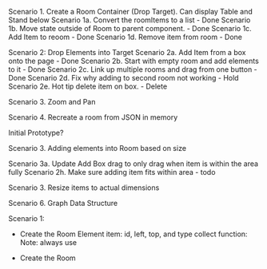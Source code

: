 Scenario 1. Create a Room Container (Drop Target).  Can display Table and Stand below
Scenario 1a.  Convert the roomItems to a list - Done
Scenario 1b.  Move state outside of Room to parent component. - Done
Scenario 1c. Add Item to reoom - Done
Scenario 1d. Remove item from room - Done

Scenario 2: Drop Elements into Target
Scenario 2a. Add Item from a box onto the page - Done
Scenario 2b. Start with empty room and add elements to it - Done
Scenario 2c. Link up multiple rooms and drag from one button - Done
Scenario 2d. Fix why adding to second room not working - Hold
Scenario 2e. Hot tip delete item on box. - Delete

Scenario 3. Zoom and Pan

Scenario 4. Recreate a room from JSON in memory

Initial Prototype?

Scenario 3. Adding elements into Room based on size

Scenario 3a. Update Add Box drag to only drag when item is within the area fully
Scenario 2h. Make sure adding item fits within area - todo

Scenario 3. Resize items to actual dimensions





Scenario 6. Graph Data Structure




Scenario 1:
- Create the Room Element
item: id, left, top, and type
collect function: 
Note: always use 


- Create the Room
